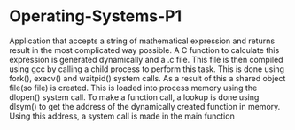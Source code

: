 # Operating-Systems-P1
Application that accepts a string of mathematical expression and returns result in the most complicated way possible. 
A C function to calculate this expression is generated dynamically and a .c file.
This file is then compiled using gcc by calling a child process to perform this task.
This is done using fork(), execv() and waitpid() system calls. As a result of this a shared object file(so file) is created. 
This is loaded into process memory using the dlopen() system call.
To make a function call, a lookup is done using dlsym() to get the address of the dynamically created function in memory. 
Using this address, a system call is made in the main function
